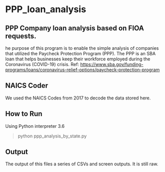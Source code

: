 # PPP_loan_analysis

## PPP Company loan analysis based on FIOA requests.  

he purpose of this program is to enable the simple analysis of companies that utilized the 
Paycheck Protection Program (PPP).  The PPP is an SBA loan that helps businesses keep their 
workforce employed during the Coronavirus (COVID-19) crisis.
Ref:  https://www.sba.gov/funding-programs/loans/coronavirus-relief-options/paycheck-protection-program

## NAICS Coder
We used the NAICS Codes from 2017 to decode the data stored here.

## How to Run
Using Python interpreter 3.6
> python ppp_analysis_by_state.py

## Output
The output of this files a series of CSVs and screen outputs.  It is still raw.  

